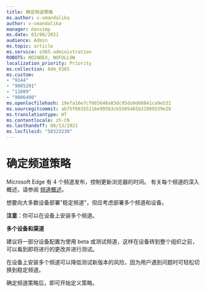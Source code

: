 ```yaml
---
title: 确定频道策略
ms.author: v-smandalika
author: v-smandalika
manager: dansimp
ms.date: 03/08/2021
audience: Admin
ms.topic: article
ms.service: o365-administration
ROBOTS: NOINDEX, NOFOLLOW
localization_priority: Priority
ms.collection: Adm_O365
ms.custom:
- "9144"
- "9005291"
- "11089"
- "9006490"
ms.openlocfilehash: 19efa16e7cf665648a03dc95da9d68841ca9e531
ms.sourcegitcommit: ab75f66355116e995b3cb5505465b31989339e28
ms.translationtype: HT
ms.contentlocale: zh-CN
ms.lasthandoff: 08/13/2021
ms.locfileid: "58323230"
---
```

# <a name="determine-channel-strategy"></a>确定频道策略

Microsoft Edge 有 4 个频道发布，控制更新浏览器的时间。 有关每个频道的深入概述，请参阅 [频道概述](https://docs.microsoft.com/DeployEdge/microsoft-edge-channels#channel-overview)。

想要向大多数设备部署"稳定频道"，但应考虑部署多个频道和设备。

**注意**：你可以在设备上安装多个频道。

**多个设备和渠道**

建议将一部分设备配置为使用 beta 或测试频道，这样在设备转到整个组织之前，可以看到即将进行的更改并进行测试。

在设备上安装多个频道可以降低测试新版本的风险，因为用户遇到问题时可轻松切换到稳定频道。

确定频道策略后，即可开始定义策略。


